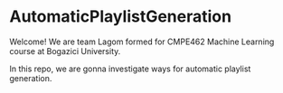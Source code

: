 # AutomaticPlaylistGeneration

Welcome! We are team Lagom formed for CMPE462 Machine Learning course at Bogazici University. 

In this repo, we are gonna investigate ways for automatic playlist generation. 
